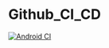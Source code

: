 # Github_CI_CD

[![Android CI](https://github.com/cloner93/github_CI_CD_test/actions/workflows/android.yml/badge.svg)](https://github.com/cloner93/github_CI_CD_test/actions/workflows/android.yml)
